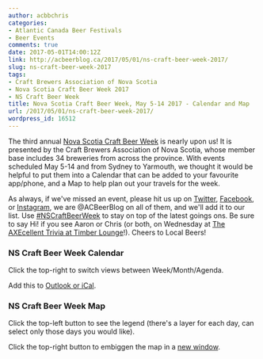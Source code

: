 ```yaml
---
author: acbbchris
categories:
- Atlantic Canada Beer Festivals
- Beer Events
comments: true
date: 2017-05-01T14:00:12Z
link: http://acbeerblog.ca/2017/05/01/ns-craft-beer-week-2017/
slug: ns-craft-beer-week-2017
tags:
- Craft Brewers Association of Nova Scotia
- Nova Scotia Craft Beer Week 2017
- NS Craft Beer Week
title: Nova Scotia Craft Beer Week, May 5-14 2017 - Calendar and Map
url: /2017/05/01/ns-craft-beer-week-2017/
wordpress_id: 16512
---
```


The third annual [Nova Scotia Craft Beer Week](http://nscraftbeer.ca/craftbeerweek/) is nearly upon us! It is presented by the Craft Brewers Association of Nova Scotia, whose member base includes 34 breweries from across the province. With events scheduled May 5-14 and from Sydney to Yarmouth, we thought it would be helpful to put them into a Calendar that can be added to your favourite app/phone, and a Map to help plan out your travels for the week.

As always, if we've missed an event, please hit us up on [Twitter](https://twitter.com/ACBeerBlog), [Facebook](https://www.facebook.com/ACBeerBlog/), or [Instagram](https://www.instagram.com/ACBeerBlog/), we are @ACBeerBlog on all of them, and we'll add it to our list. Use [#NSCraftBeerWeek](https://twitter.com/hashtag/nscraftbeerweek?f=tweets&vertical=default&src=hash) to stay on top of the latest goings ons. Be sure to say Hi! if you see Aaron or Chris (or both, on Wednesday at [The AXEcellent Trivia at Timber Lounge](https://www.facebook.com/events/117050082177931/)!). Cheers to Local Beers!


### NS Craft Beer Week Calendar


Click the top-right to switch views between Week/Month/Agenda.

Add this to [Outlook or iCal](https://calendar.google.com/calendar/ical/rttfbcvb1c1jv1ntkc0ihqqtgc%40group.calendar.google.com/public/basic.ics).




### **NS Craft Beer Week Map**


Click the top-left button to see the legend (there's a layer for each day, can select only those days you would like).

Click the top-right button to embiggen the map in a [new window](https://www.google.com/maps/d/viewer?mid=1WNz2-Oz9O4t2W4RF-43T-xAEkBI&hl=en&usp=sharing).


